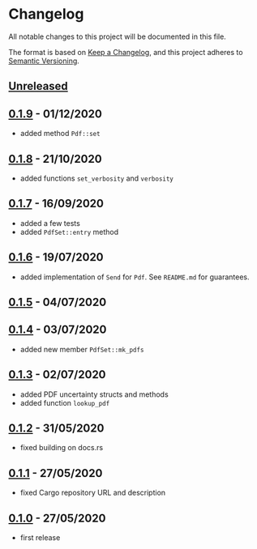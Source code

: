 # Changelog

All notable changes to this project will be documented in this file.

The format is based on [Keep a Changelog](https://keepachangelog.com/en/1.0.0/),
and this project adheres to [Semantic Versioning](https://semver.org/spec/v2.0.0.html).

## [Unreleased]

## [0.1.9] - 01/12/2020

- added method `Pdf::set`

## [0.1.8] - 21/10/2020

- added functions `set_verbosity` and `verbosity`

## [0.1.7] - 16/09/2020

- added a few tests
- added `PdfSet::entry` method

## [0.1.6] - 19/07/2020

- added implementation of `Send` for `Pdf`. See `README.md` for guarantees.

## [0.1.5] - 04/07/2020

## [0.1.4] - 03/07/2020

- added new member `PdfSet::mk_pdfs`

## [0.1.3] - 02/07/2020

- added PDF uncertainty structs and methods
- added function `lookup_pdf`

## [0.1.2] - 31/05/2020

- fixed building on docs.rs

## [0.1.1] - 27/05/2020

- fixed Cargo repository URL and description

## [0.1.0] - 27/05/2020

- first release

[Unreleased]: https://github.com/cschwan/lhapdf/compare/v0.1.9...HEAD
[0.1.9]: https://github.com/cschwan/lhapdf/compare/v0.1.8...v0.1.9
[0.1.8]: https://github.com/cschwan/lhapdf/compare/v0.1.7...v0.1.8
[0.1.7]: https://github.com/cschwan/lhapdf/compare/v0.1.6...v0.1.7
[0.1.6]: https://github.com/cschwan/lhapdf/compare/v0.1.5...v0.1.6
[0.1.5]: https://github.com/cschwan/lhapdf/compare/v0.1.4...v0.1.5
[0.1.4]: https://github.com/cschwan/lhapdf/compare/v0.1.3...v0.1.4
[0.1.3]: https://github.com/cschwan/lhapdf/compare/v0.1.2...v0.1.3
[0.1.2]: https://github.com/cschwan/lhapdf/compare/v0.1.1...v0.1.2
[0.1.1]: https://github.com/cschwan/lhapdf/compare/v0.1.0...v0.1.1
[0.1.0]: https://github.com/cschwan/lhapdf/compare/v0.0.0...v0.1.0
